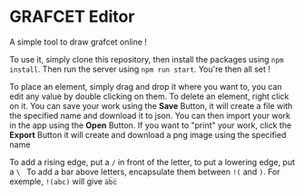 # GRAFCET Editor

A simple tool to draw grafcet online !

To use it, simply clone this repository, then install the packages using ```npm install```. Then run the server using ```npm run start```. You're then all set !

To place an element, simply drag and drop it where you want to, you can edit any value by double clicking on them.
To delete an element, right click on it.
You can save your work using the **Save** Button, it will create a file with the specified name and download it to json.
You can then import your work in the app using the **Open** Button.
If you want to "print" your work, click the **Export** Button it will create and download a png image using the specified name

To add a rising edge, put a ```/``` in front of the letter, to put a lowering edge, put a ```\ ```
To add a bar above letters, encapsulate them between ```!(``` and ```)```. For exemple, ```!(abc)``` will give ```a̅b̅c̅```